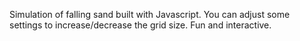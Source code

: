 Simulation of falling sand built with Javascript. You can adjust some settings to increase/decrease the grid size. Fun and interactive.
